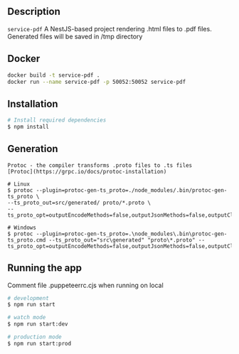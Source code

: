 ## Description

`service-pdf` A NestJS-based project rendering .html files to .pdf files. Generated files will be saved in /tmp directory

## Docker
```bash
docker build -t service-pdf .
docker run --name service-pdf -p 50052:50052 service-pdf
```

## Installation

```bash
# Install required dependencies
$ npm install
```

## Generation
```
Protoc - the compiler transforms .proto files to .ts files
[Protoc](https://grpc.io/docs/protoc-installation)
```

```
# Linux
$ protoc --plugin=protoc-gen-ts_proto=./node_modules/.bin/protoc-gen-ts_proto \
--ts_proto_out=src/generated/ proto/*.proto \
--ts_proto_opt=outputEncodeMethods=false,outputJsonMethods=false,outputClientImpl=false,outputServices=false

# Windows
$ protoc --plugin=protoc-gen-ts_proto=.\node_modules\.bin\protoc-gen-ts_proto.cmd --ts_proto_out="src\generated" "proto\*.proto" --ts_proto_opt=outputEncodeMethods=false,outputJsonMethods=false,outputClientImpl=false,outputServices=false
```

## Running the app

Comment file .puppeteerrc.cjs when running on local

```bash
# development
$ npm run start

# watch mode
$ npm run start:dev

# production mode
$ npm run start:prod
```

